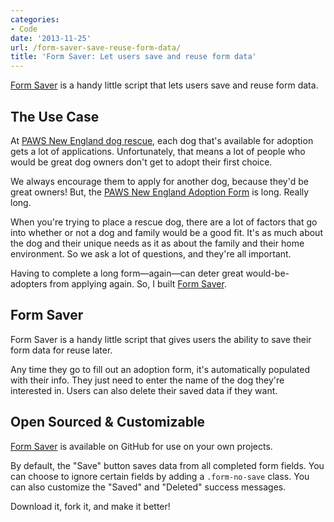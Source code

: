 ```yaml
---
categories:
- Code
date: '2013-11-25'
url: /form-saver-save-reuse-form-data/
title: 'Form Saver: Let users save and reuse form data'
---
```


<a href="http://cferdinandi.github.io/form-saver/">Form Saver</a> is a handy little script that lets users save and reuse form data.

<!--more-->

<h2>The Use Case</h2>

At <a href="http://www.pawsnewengland.com/">PAWS New England dog rescue</a>, each dog that's available for adoption gets a lot of applications. Unfortunately, that means a lot of people who would be great dog owners don't get to adopt their first choice.

We always encourage them to apply for another dog, because they'd be great owners! But, the <a href="http://www.pawsnewengland.com/adoption-form/">PAWS New England Adoption Form</a> is long. Really long.

When you're trying to place a rescue dog, there are a lot of factors that go into whether or not a dog and family would be a good fit. It's as much about the dog and their unique needs as it as about the family and their home environment. So we ask a lot of questions, and they're all important.

Having to complete a long form&mdash;again&mdash;can deter great would-be-adopters from applying again. So, I built <a href="http://cferdinandi.github.io/form-saver/">Form Saver</a>.

<h2>Form Saver</h2>

Form Saver is a handy little script that gives users the ability to save their form data for reuse later.

Any time they go to fill out an adoption form, it's automatically populated with their info. They just need to enter the name of the dog they're interested in. Users can also delete their saved data if they want.

<h2>Open Sourced &amp; Customizable</h2>

<a href="http://cferdinandi.github.io/form-saver/">Form Saver</a> is available on GitHub for use on your own projects.

By default, the "Save" button saves data from all completed form fields. You can choose to ignore certain fields by adding a <code>.form-no-save</code> class. You can also customize the "Saved" and "Deleted" success messages.

Download it, fork it, and make it better!